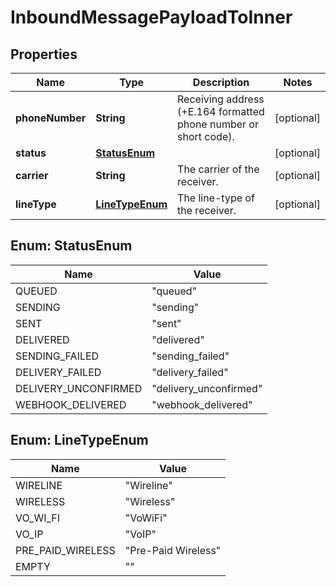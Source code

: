 

# InboundMessagePayloadToInner


## Properties

| Name | Type | Description | Notes |
|------------ | ------------- | ------------- | -------------|
|**phoneNumber** | **String** | Receiving address (+E.164 formatted phone number or short code). |  [optional] |
|**status** | [**StatusEnum**](#StatusEnum) |  |  [optional] |
|**carrier** | **String** | The carrier of the receiver. |  [optional] |
|**lineType** | [**LineTypeEnum**](#LineTypeEnum) | The line-type of the receiver. |  [optional] |



## Enum: StatusEnum

| Name | Value |
|---- | -----|
| QUEUED | &quot;queued&quot; |
| SENDING | &quot;sending&quot; |
| SENT | &quot;sent&quot; |
| DELIVERED | &quot;delivered&quot; |
| SENDING_FAILED | &quot;sending_failed&quot; |
| DELIVERY_FAILED | &quot;delivery_failed&quot; |
| DELIVERY_UNCONFIRMED | &quot;delivery_unconfirmed&quot; |
| WEBHOOK_DELIVERED | &quot;webhook_delivered&quot; |



## Enum: LineTypeEnum

| Name | Value |
|---- | -----|
| WIRELINE | &quot;Wireline&quot; |
| WIRELESS | &quot;Wireless&quot; |
| VO_WI_FI | &quot;VoWiFi&quot; |
| VO_IP | &quot;VoIP&quot; |
| PRE_PAID_WIRELESS | &quot;Pre-Paid Wireless&quot; |
| EMPTY | &quot;&quot; |



